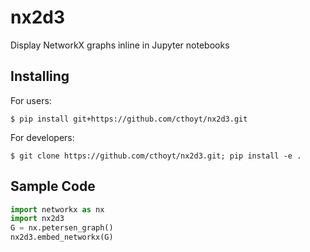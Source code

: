 # nx2d3

Display NetworkX graphs inline in Jupyter notebooks

## Installing

For users:

`$ pip install git+https://github.com/cthoyt/nx2d3.git`

For developers:

`$ git clone https://github.com/cthoyt/nx2d3.git; pip install -e .`

## Sample Code

```python
import networkx as nx
import nx2d3
G = nx.petersen_graph()
nx2d3.embed_networkx(G)
```
